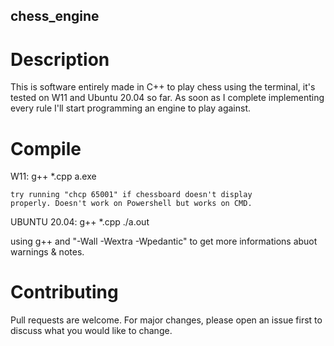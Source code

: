 ## chess_engine ##



# Description

  This is software entirely made in C++ to play chess using 
  the terminal, it's tested on W11 and Ubuntu 20.04 so far.
  As soon as I complete implementing every rule I'll start 
  programming an engine to play against.


# Compile

  W11: 
    g++ *.cpp
    a.exe
    
    try running "chcp 65001" if chessboard doesn't display
    properly. Doesn't work on Powershell but works on CMD.
      
  UBUNTU 20.04:
    g++ *.cpp
    ./a.out

  using g++ and "-Wall -Wextra -Wpedantic" to get more 
  informations abuot warnings & notes.


# Contributing

  Pull requests are welcome.
  For major changes, please open an issue first to discuss 
  what you would like to change.
